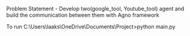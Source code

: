 Problem Statement - Develop two(google_tool, Youtube_tool) agent and build the communication between them with Agno framework



To run
C:\Users\laaks\OneDrive\Documents\Project>python main.py
